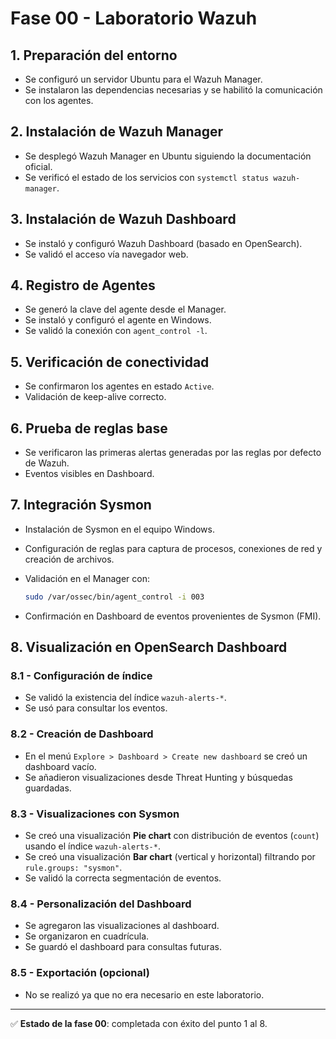 # Fase 00 - Laboratorio Wazuh

## 1. Preparación del entorno

-   Se configuró un servidor Ubuntu para el Wazuh Manager.
-   Se instalaron las dependencias necesarias y se habilitó la
    comunicación con los agentes.

## 2. Instalación de Wazuh Manager

-   Se desplegó Wazuh Manager en Ubuntu siguiendo la documentación
    oficial.
-   Se verificó el estado de los servicios con
    `systemctl status wazuh-manager`.

## 3. Instalación de Wazuh Dashboard

-   Se instaló y configuró Wazuh Dashboard (basado en OpenSearch).
-   Se validó el acceso vía navegador web.

## 4. Registro de Agentes

-   Se generó la clave del agente desde el Manager.
-   Se instaló y configuró el agente en Windows.
-   Se validó la conexión con `agent_control -l`.

## 5. Verificación de conectividad

-   Se confirmaron los agentes en estado `Active`.
-   Validación de keep-alive correcto.

## 6. Prueba de reglas base

-   Se verificaron las primeras alertas generadas por las reglas por
    defecto de Wazuh.
-   Eventos visibles en Dashboard.

## 7. Integración Sysmon

-   Instalación de Sysmon en el equipo Windows.

-   Configuración de reglas para captura de procesos, conexiones de red
    y creación de archivos.

-   Validación en el Manager con:

    ``` bash
    sudo /var/ossec/bin/agent_control -i 003
    ```

-   Confirmación en Dashboard de eventos provenientes de Sysmon (FMI).

## 8. Visualización en OpenSearch Dashboard

### 8.1 - Configuración de índice

-   Se validó la existencia del índice `wazuh-alerts-*`.
-   Se usó para consultar los eventos.

### 8.2 - Creación de Dashboard

-   En el menú `Explore > Dashboard > Create new dashboard` se creó un
    dashboard vacío.
-   Se añadieron visualizaciones desde Threat Hunting y búsquedas
    guardadas.

### 8.3 - Visualizaciones con Sysmon

-   Se creó una visualización **Pie chart** con distribución de eventos
    (`count`) usando el índice `wazuh-alerts-*`.
-   Se creó una visualización **Bar chart** (vertical y horizontal)
    filtrando por `rule.groups: "sysmon"`.
-   Se validó la correcta segmentación de eventos.

### 8.4 - Personalización del Dashboard

-   Se agregaron las visualizaciones al dashboard.
-   Se organizaron en cuadrícula.
-   Se guardó el dashboard para consultas futuras.

### 8.5 - Exportación (opcional)

-   No se realizó ya que no era necesario en este laboratorio.

------------------------------------------------------------------------

✅ **Estado de la fase 00**: completada con éxito del punto 1 al 8.
